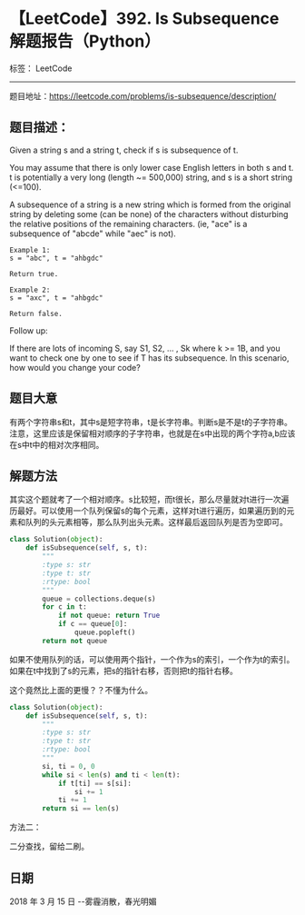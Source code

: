# 【LeetCode】392. Is Subsequence 解题报告（Python）

标签： LeetCode

---

题目地址：https://leetcode.com/problems/is-subsequence/description/

## 题目描述：

Given a string s and a string t, check if s is subsequence of t.

You may assume that there is only lower case English letters in both s and t. t is potentially a very long (length ~= 500,000) string, and s is a short string (<=100).

A subsequence of a string is a new string which is formed from the original string by deleting some (can be none) of the characters without disturbing the relative positions of the remaining characters. (ie, "ace" is a subsequence of "abcde" while "aec" is not).

    Example 1:
    s = "abc", t = "ahbgdc"
    
    Return true.
    
    Example 2:
    s = "axc", t = "ahbgdc"
    
    Return false.

Follow up:

If there are lots of incoming S, say S1, S2, ... , Sk where k >= 1B, and you want to check one by one to see if T has its subsequence. In this scenario, how would you change your code?



## 题目大意

有两个字符串s和t，其中s是短字符串，t是长字符串。判断s是不是t的子字符串。注意，这里应该是保留相对顺序的子字符串，也就是在s中出现的两个字符a,b应该在s中t中的相对次序相同。

## 解题方法

其实这个题就考了一个相对顺序。s比较短，而t很长，那么尽量就对t进行一次遍历最好。可以使用一个队列保留s的每个元素，这样对t进行遍历，如果遍历到的元素和队列的头元素相等，那么队列出头元素。这样最后返回队列是否为空即可。

```python
class Solution(object):
    def isSubsequence(self, s, t):
        """
        :type s: str
        :type t: str
        :rtype: bool
        """
        queue = collections.deque(s)
        for c in t:
            if not queue: return True
            if c == queue[0]:
                queue.popleft()
        return not queue
```

如果不使用队列的话，可以使用两个指针，一个作为s的索引，一个作为t的索引。如果在t中找到了s的元素，把s的指针右移，否则把t的指针右移。

这个竟然比上面的更慢？？不懂为什么。

```python
class Solution(object):
    def isSubsequence(self, s, t):
        """
        :type s: str
        :type t: str
        :rtype: bool
        """
        si, ti = 0, 0
        while si < len(s) and ti < len(t):
            if t[ti] == s[si]:
                si += 1
            ti += 1
        return si == len(s)
```

方法二：

二分查找，留给二刷。


## 日期

2018 年 3 月 15 日 --雾霾消散，春光明媚